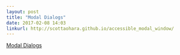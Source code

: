 ```yaml
---
layout: post
title: "Modal Dialogs"
date: 2017-02-08 14:03
linkurl: http://scottaohara.github.io/accessible_modal_window/
---
```


[Modal Dialogs](http://scottaohara.github.io/accessible_modal_window/)

> 